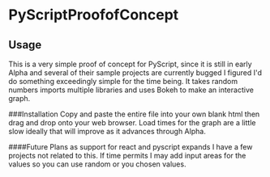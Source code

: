 # PyScriptProofofConcept

## Usage
This is a very simple proof of concept for PyScript, since it is still in early Alpha and several of their sample projects are currently bugged I figured I'd do something exceedingly simple for the time being. It takes random numbers imports multiple libraries and  uses Bokeh to make an interactive graph. 

###Installation
Copy and paste the entire file into your own blank html then drag and drop onto your web browser. Load times for the graph are a little slow ideally that will improve as it advances through Alpha.

####Future Plans
as support for react and pyscript expands I have a few projects not related to this. If time permits I may add input areas for the values so you can use random or you chosen values.

